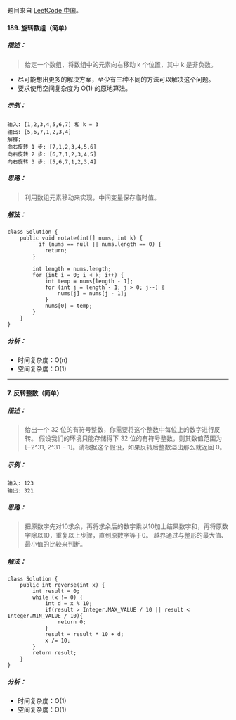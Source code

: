 题目来自 [LeetCode 中国](https://leetcode-cn.com/)。

#### 189. 旋转数组（简单）

##### 描述：

> 给定一个数组，将数组中的元素向右移动 k 个位置，其中 k 是非负数。
  - 尽可能想出更多的解决方案，至少有三种不同的方法可以解决这个问题。
  - 要求使用空间复杂度为 O(1) 的原地算法。

##### 示例：

```
输入: [1,2,3,4,5,6,7] 和 k = 3
输出: [5,6,7,1,2,3,4]
解释:
向右旋转 1 步: [7,1,2,3,4,5,6]
向右旋转 2 步: [6,7,1,2,3,4,5]
向右旋转 3 步: [5,6,7,1,2,3,4]
```

##### 思路：

> 利用数组元素移动来实现，中间变量保存临时值。

##### 解法：

```
class Solution {
    public void rotate(int[] nums, int k) {
          if (nums == null || nums.length == 0) {
            return;
        }

        int length = nums.length;
        for (int i = 0; i < k; i++) {
            int temp = nums[length - 1];
            for (int j = length - 1; j > 0; j--) {
                nums[j] = nums[j - 1];
            }
            nums[0] = temp;
        }
    }
}

```

##### 分析：

- 时间复杂度：O(n)
- 空间复杂度：O(1)

-----

#### 7. 反转整数（简单）

##### 描述：

> 给出一个 32 位的有符号整数，你需要将这个整数中每位上的数字进行反转。
假设我们的环境只能存储得下 32 位的有符号整数，则其数值范围为 [−2^31,  2^31 − 1]。请根据这个假设，如果反转后整数溢出那么就返回 0。

##### 示例：

```
输入: 123
输出: 321
```

##### 思路：

> 把原数字先对10求余，再将求余后的数字乘以10加上结果数字和，再将原数字除以10，重复以上步骤，直到原数字等于0。
> 越界通过与整形的最大值、最小值的比较来判断。

##### 解法：

```
class Solution {
    public int reverse(int x) {
        int result = 0;
        while (x != 0) {
            int d = x % 10;
            if(result > Integer.MAX_VALUE / 10 || result < Integer.MIN_VALUE / 10){
                return 0;
            }
            result = result * 10 + d;
            x /= 10;
        }
        return result;
    }
}
```

##### 分析：

- 时间复杂度：O(1)
- 空间复杂度：O(1)

